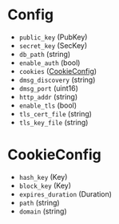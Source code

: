 # Config

- `public_key` (PubKey)
- `secret_key` (SecKey)
- `db_path` (string)
- `enable_auth` (bool)
- `cookies` ([CookieConfig](#CookieConfig))
- `dmsg_discovery` (string)
- `dmsg_port` (uint16)
- `http_addr` (string)
- `enable_tls` (bool)
- `tls_cert_file` (string)
- `tls_key_file` (string)


# CookieConfig

- `hash_key` (Key)
- `block_key` (Key)
- `expires_duration` (Duration)
- `path` (string)
- `domain` (string)
